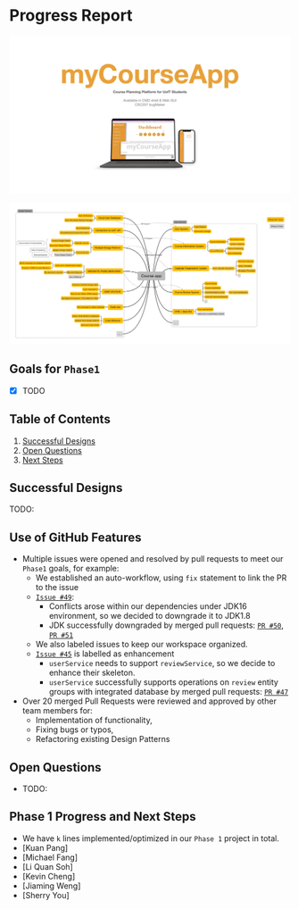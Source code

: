 # Progress Report

![](progress_report.assets/p1demo.jpeg)

![](progress_report.assets/myCourseAppIntrop1.png)

## Goals for `Phase1`
- [x] TODO

## Table of Contents
1. [Successful Designs](#Successful-Designs) 
2. [Open Questions](#Open-Questions)
3. [Next Steps](#Phase-1-Progress-and-Next-Steps)


## Successful Designs
TODO:

## Use of GitHub Features
- Multiple issues were opened and resolved by pull requests to meet our `Phase1` goals, for example:
  - We established an auto-workflow, using `fix` statement to link the PR to the issue 
  - [`Issue #49`](https://github.com/CSC207-UofT/course-project-bug-makers/issues/49):
    - Conflicts arose within our dependencies under JDK16 environment, so we decided to downgrade it to JDK1.8
    - JDK successfully downgraded by merged pull requests: [`PR #50`](https://github.com/CSC207-UofT/course-project-bug-makers/pull/50), [`PR #51`](https://github.com/CSC207-UofT/course-project-bug-makers/pull/51)
  - We also labeled issues to keep our workspace organized.
  - [`Issue #45`](https://github.com/CSC207-UofT/course-project-bug-makers/issues/45) is labelled as enhancement
    - `userService` needs to support `reviewService`, so we decide to enhance their skeleton.
    - `userService` successfully supports operations on `review` entity groups with integrated database by merged pull requests: [`PR #47`](https://github.com/CSC207-UofT/course-project-bug-makers/pull/47)
- Over 20 merged Pull Requests were reviewed and approved by other team members for:
  - Implementation of functionality, 
  - Fixing bugs or typos, 
  - Refactoring existing Design Patterns


## Open Questions
- TODO:


## Phase 1 Progress and Next Steps
- We have `k` lines implemented/optimized in our `Phase 1` project in total.
- [Kuan Pang]
- [Michael Fang]
- [Li Quan Soh]
- [Kevin Cheng]
- [Jiaming Weng]
- [Sherry You]


